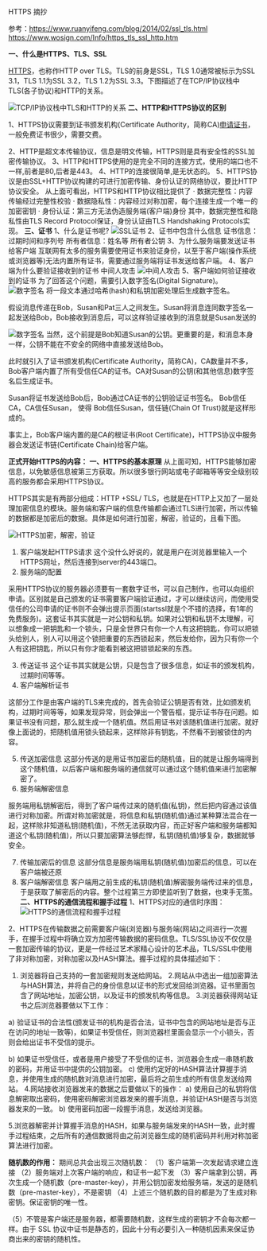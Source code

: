 HTTPS 摘抄

参考：https://www.ruanyifeng.com/blog/2014/02/ssl_tls.html
https://www.wosign.com/Info/https_tls_ssl_http.htm

**一、什么是HTTPS、TLS、SSL**

[HTTPS](https://www.wosign.com/)，也称作HTTP over TLS。TLS的前身是SSL，TLS 1.0通常被标示为SSL 3.1，TLS 1.1为SSL 3.2，TLS 1.2为SSL 3.3。下图描述了在TCP/IP协议栈中TLS(各子协议)和HTTP的关系。

![TCP/IP协议栈中TLS和HTTP的关系](../_resources/72d4f3415c2a46029bbacd6672fa0431.png)
**二、HTTP和HTTPS协议的区别**

1、HTTPS协议需要到证书颁发机构(Certificate Authority，简称CA)[申请证书](https://www.wosign.com/price.htm)，一般免费证书很少，需要交费。

2、HTTP是超文本传输协议，信息是明文传输，HTTPS则是具有安全性的SSL加密传输协议。
3、HTTP和HTTPS使用的是完全不同的连接方式，使用的端口也不一样,前者是80,后者是443。
4、HTTP的连接很简单,是无状态的。
5、HTTPS协议是由SSL+HTTP协议构建的可进行加密传输、身份认证的网络协议，要比HTTP协议安全。
从上面可看出，HTTPS和HTTP协议相比提供了
· 数据完整性：内容传输经过完整性校验
· 数据隐私性：内容经过对称加密，每个连接生成一个唯一的加密密钥
· 身份认证：第三方无法伪造服务端(客户端)身份
其中，数据完整性和隐私性由TLS Record Protocol保证，身份认证由TLS Handshaking Protocols实现。
**三、证书**
1、什么是证书呢?
![SSL证书](../_resources/85b05a739a474f8c80f83ddb9f0f1bed.png)
2、证书中包含什么信息
证书信息：过期时间和序列号
所有者信息：姓名等
所有者公钥
3、为什么服务端要发送证书给客户端
互联网有太多的服务需要使用证书来验证身份，以至于客户端(操作系统或浏览器等)无法内置所有证书，需要通过服务端将证书发送给客户端。
4、客户端为什么要验证接收到的证书
中间人攻击
![中间人攻击](../_resources/46d59c9ad3654dad959ffae011e96332.png)
5、客户端如何验证接收到的证书
为了回答这个问题，需要引入数字签名(Digital Signature)。
![数字签名](../_resources/3f0f70e8e4d24d40a74d35e7f5747c61.png)
将一段文本通过哈希(hash)和私钥加密处理后生成数字签名。

假设消息传递在Bob，Susan和Pat三人之间发生。Susan将消息连同数字签名一起发送给Bob，Bob接收到消息后，可以这样验证接收到的消息就是Susan发送的

![数字签名](:/e50e889473dc437184b5dcfad04b3b53)
当然，这个前提是Bob知道Susan的公钥。更重要的是，和消息本身一样，公钥不能在不安全的网络中直接发送给Bob。

此时就引入了证书颁发机构(Certificate Authority，简称CA)，CA数量并不多，Bob客户端内置了所有受信任CA的证书。CA对Susan的公钥(和其他信息)数字签名后生成证书。

Susan将证书发送给Bob后，Bob通过CA证书的公钥验证证书签名。
Bob信任CA，CA信任Susan， 使得 Bob信任Susan，信任链(Chain Of Trust)就是这样形成的。

事实上，Bob客户端内置的是CA的根证书(Root Certificate)，HTTPS协议中服务器会发送证书链(Certificate Chain)给客户端。

**正式开始HTTPS的内容：**
**一、HTTPS的基本原理**
从上面可知，HTTPS能够加密信息，以免敏感信息被第三方获取。所以很多银行网站或电子邮箱等等安全级别较高的服务都会采用HTTPS协议。

HTTPS其实是有两部分组成：HTTP +SSL/ TLS，也就是在HTTP上又加了一层处理加密信息的模块。服务端和客户端的信息传输都会通过TLS进行加密，所以传输的数据都是加密后的数据。具体是如何进行加密，解密，验证的，且看下图。

![HTTPS加密，解密，验证](../_resources/bcd5784a0b2d4664a1a2ff4eb36f63f1.png)
1. 客户端发起HTTPS请求
这个没什么好说的，就是用户在浏览器里输入一个HTTPS网址，然后连接到server的443端口。
2. 服务端的配置

采用HTTPS协议的服务器必须要有一套数字证书，可以自己制作，也可以向组织申请。区别就是自己颁发的证书需要客户端验证通过，才可以继续访问，而使用受信任的公司申请的证书则不会弹出提示页面(startssl就是个不错的选择，有1年的免费服务)。这套证书其实就是一对公钥和私钥。如果对公钥和私钥不太理解，可以想象成一把钥匙和一个锁头，只是全世界只有你一个人有这把钥匙，你可以把锁头给别人，别人可以用这个锁把重要的东西锁起来，然后发给你，因为只有你一个人有这把钥匙，所以只有你才能看到被这把锁锁起来的东西。

3. 传送证书
这个证书其实就是公钥，只是包含了很多信息，如证书的颁发机构，过期时间等等。
4. 客户端解析证书

这部分工作是由客户端的TLS来完成的，首先会验证公钥是否有效，比如颁发机构，过期时间等等，如果发现异常，则会弹出一个警告框，提示证书存在问题。如果证书没有问题，那么就生成一个随机值。然后用证书对该随机值进行加密。就好像上面说的，把随机值用锁头锁起来，这样除非有钥匙，不然看不到被锁住的内容。

5. 传送加密信息
这部分传送的是用证书加密后的随机值，目的就是让服务端得到这个随机值，以后客户端和服务端的通信就可以通过这个随机值来进行加密解密了。
6. 服务端解密信息

服务端用私钥解密后，得到了客户端传过来的随机值(私钥)，然后把内容通过该值进行对称加密。所谓对称加密就是，将信息和私钥(随机值)通过某种算法混合在一起，这样除非知道私钥(随机值)，不然无法获取内容，而正好客户端和服务端都知道这个私钥(随机值)，所以只要加密算法够彪悍，私钥(随机值)够复杂，数据就够安全。

7. 传输加密后的信息
这部分信息是服务端用私钥(随机值)加密后的信息，可以在客户端被还原
8. 客户端解密信息
客户端用之前生成的私钥(随机值)解密服务端传过来的信息，于是获取了解密后的内容。整个过程第三方即使监听到了数据，也束手无策。
**二、HTTPS的通信流程和握手过程**
1、HTTPS对应的通信时序图：
![HTTPS的通信流程和握手过程](../_resources/a8f56f29ac8542bc9d3bf651e4515fcf.png)

2、HTTPS在传输数据之前需要客户端(浏览器)与服务端(网站)之间进行一次握手，在握手过程中将确立双方加密传输数据的密码信息。TLS/SSL协议不仅仅是一套加密传输的协议，更是一件经过艺术家精心设计的艺术品，TLS/SSL中使用了非对称加密，对称加密以及HASH算法。握手过程的具体描述如下：

1. 浏览器将自己支持的一套加密规则发送给网站。
2.网站从中选出一组加密算法与HASH算法，并将自己的身份信息以证书的形式发回给浏览器。证书里面包含了网站地址，加密公钥，以及证书的颁发机构等信息。
3.浏览器获得网站证书之后浏览器要做以下工作：

a) 验证证书的合法性(颁发证书的机构是否合法，证书中包含的网站地址是否与正在访问的地址一致等)，如果证书受信任，则浏览器栏里面会显示一个小锁头，否则会给出证书不受信的提示。

b) 如果证书受信任，或者是用户接受了不受信的证书，浏览器会生成一串随机数的密码，并用证书中提供的公钥加密。
c) 使用约定好的HASH算法计算握手消息，并使用生成的随机数对消息进行加密，最后将之前生成的所有信息发送给网站。
4.网站接收浏览器发来的数据之后要做以下的操作：
a) 使用自己的私钥将信息解密取出密码，使用密码解密浏览器发来的握手消息，并验证HASH是否与浏览器发来的一致。
b) 使用密码加密一段握手消息，发送给浏览器。

5.浏览器解密并计算握手消息的HASH，如果与服务端发来的HASH一致，此时握手过程结束，之后所有的通信数据将由之前浏览器生成的随机密码并利用对称加密算法进行加密。

**随机数的作用：**
期间总共会出现三次随机数：
（1）客户端第一次发起请求建立连接
（2）服务端对上次客户端的响应，和证书一起下发
（3）客户端拿到公钥，再次生成一个随机数（pre-master-key），并用公钥加密发给服务端，发送的是随机数（pre-master-key），不是密钥
（4）上述三个随机数的目的都是为了生成对称密钥。保证密钥的唯一性。

（5）不管是客户端还是服务器，都需要随机数，这样生成的密钥才不会每次都一样。由于 SSL 协议中证书是静态的，因此十分有必要引入一种随机因素来保证协商出来的密钥的随机性。
